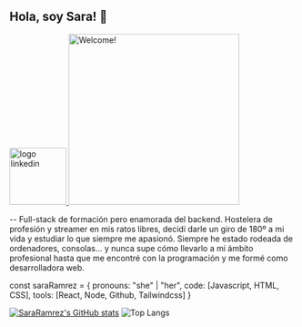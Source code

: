 ## Hola, soy Sara! 👋

<a href="https://www.linkedin.com/in/sara-gonzález-69b258298/" target="_blank" rel="noopener noreferrer">
  <img src="https://cdn.jsdelivr.net/gh/devicons/devicon@latest/icons/linkedin/linkedin-original.svg" alt="logo linkedin" width="100"/>
</a>

<img src="https://media.giphy.com/media/v1.Y2lkPTc5MGI3NjExa25ucnVvcGQ2aTB5NzE1emo2eWF5aHB0amtjcjZjM2hqdHdjODQ4eCZlcD12MV9naWZzX3NlYXJjaCZjdD1n/2IudUHdI075HL02Pkk/giphy.gif" alt="Welcome!" width="300"/>

-- Full-stack de formación pero enamorada del backend. Hostelera de profesión y streamer en mis ratos libres, decidí darle un giro de 180º a mi vida y estudiar lo que siempre me apasionó. Siempre he estado rodeada de ordenadores, consolas... y nunca supe cómo llevarlo a mi ámbito profesional hasta que me encontré con la programación y me formé como desarrolladora web.

const saraRamrez = {
  pronouns: "she" | "her",
  code: [Javascript, HTML, CSS],
  tools: [React, Node, Github, Tailwindcss]
}


[![SaraRamrez's GitHub stats](https://github-readme-stats.vercel.app/api?username=SaraRamrez)](https://github.com/anuraghazra/github-readme-stats)
![Top Langs](https://github-readme-stats.vercel.app/api/top-langs/?username=SaraRamrez&layout=compact)
